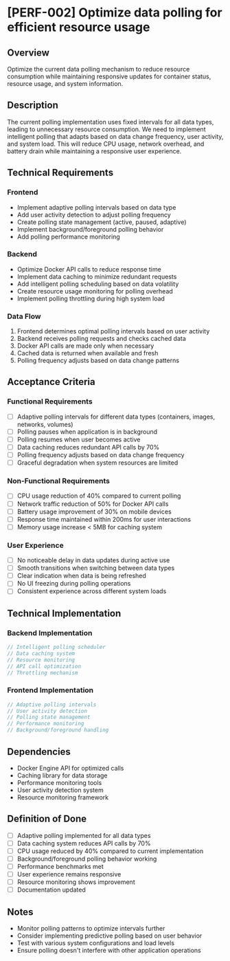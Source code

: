 # [PERF-002] Optimize data polling for efficient resource usage

## Overview

Optimize the current data polling mechanism to reduce resource consumption while maintaining responsive updates for container status, resource usage, and system information.

## Description

The current polling implementation uses fixed intervals for all data types, leading to unnecessary resource consumption. We need to implement intelligent polling that adapts based on data change frequency, user activity, and system load. This will reduce CPU usage, network overhead, and battery drain while maintaining a responsive user experience.

## Technical Requirements

### Frontend

- Implement adaptive polling intervals based on data type
- Add user activity detection to adjust polling frequency
- Create polling state management (active, paused, adaptive)
- Implement background/foreground polling behavior
- Add polling performance monitoring

### Backend

- Optimize Docker API calls to reduce response time
- Implement data caching to minimize redundant requests
- Add intelligent polling scheduling based on data volatility
- Create resource usage monitoring for polling overhead
- Implement polling throttling during high system load

### Data Flow

1. Frontend determines optimal polling intervals based on user activity
2. Backend receives polling requests and checks cached data
3. Docker API calls are made only when necessary
4. Cached data is returned when available and fresh
5. Polling frequency adjusts based on data change patterns

## Acceptance Criteria

### Functional Requirements

- [ ] Adaptive polling intervals for different data types (containers, images, networks, volumes)
- [ ] Polling pauses when application is in background
- [ ] Polling resumes when user becomes active
- [ ] Data caching reduces redundant API calls by 70%
- [ ] Polling frequency adjusts based on data change frequency
- [ ] Graceful degradation when system resources are limited

### Non-Functional Requirements

- [ ] CPU usage reduction of 40% compared to current polling
- [ ] Network traffic reduction of 50% for Docker API calls
- [ ] Battery usage improvement of 30% on mobile devices
- [ ] Response time maintained within 200ms for user interactions
- [ ] Memory usage increase < 5MB for caching system

### User Experience

- [ ] No noticeable delay in data updates during active use
- [ ] Smooth transitions when switching between data types
- [ ] Clear indication when data is being refreshed
- [ ] No UI freezing during polling operations
- [ ] Consistent experience across different system loads

## Technical Implementation

### Backend Implementation

```rust
// Intelligent polling scheduler
// Data caching system
// Resource monitoring
// API call optimization
// Throttling mechanism
```

### Frontend Implementation

```typescript
// Adaptive polling intervals
// User activity detection
// Polling state management
// Performance monitoring
// Background/foreground handling
```

## Dependencies

- Docker Engine API for optimized calls
- Caching library for data storage
- Performance monitoring tools
- User activity detection system
- Resource monitoring framework

## Definition of Done

- [ ] Adaptive polling implemented for all data types
- [ ] Data caching system reduces API calls by 70%
- [ ] CPU usage reduced by 40% compared to current implementation
- [ ] Background/foreground polling behavior working
- [ ] Performance benchmarks met
- [ ] User experience remains responsive
- [ ] Resource monitoring shows improvement
- [ ] Documentation updated

## Notes

- Monitor polling patterns to optimize intervals further
- Consider implementing predictive polling based on user behavior
- Test with various system configurations and load levels
- Ensure polling doesn't interfere with other application operations
